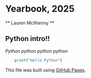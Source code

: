 # Yearbook, 2025 

** Lauren McIlhenny **

## Python intro!!
*Python python python python*

```python
    print("Hello Python")
```


This file was built using [GitHub Pages](https://pages.github.com/).